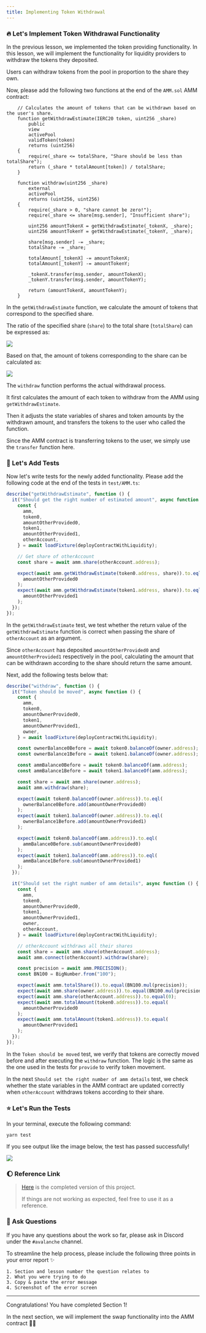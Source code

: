 ```yaml
---
title: Implementing Token Withdrawal
---
```

### 🔥 Let's Implement Token Withdrawal Functionality

In the previous lesson, we implemented the token providing functionality.
In this lesson, we will implement the functionality for liquidity providers to withdraw the tokens they deposited.

Users can withdraw tokens from the pool in proportion to the share they own.

Now, please add the following two functions at the end of the `AMM.sol` AMM contract:

```solidity
    // Calculates the amount of tokens that can be withdrawn based on the user's share.
    function getWithdrawEstimate(IERC20 token, uint256 _share)
        public
        view
        activePool
        validToken(token)
        returns (uint256)
    {
        require(_share <= totalShare, "Share should be less than totalShare");
        return (_share * totalAmount[token]) / totalShare;
    }

    function withdraw(uint256 _share)
        external
        activePool
        returns (uint256, uint256)
    {
        require(_share > 0, "share cannot be zero!");
        require(_share <= share[msg.sender], "Insufficient share");

        uint256 amountTokenX = getWithdrawEstimate(_tokenX, _share);
        uint256 amountTokenY = getWithdrawEstimate(_tokenY, _share);

        share[msg.sender] -= _share;
        totalShare -= _share;

        totalAmount[_tokenX] -= amountTokenX;
        totalAmount[_tokenY] -= amountTokenY;

        _tokenX.transfer(msg.sender, amountTokenX);
        _tokenY.transfer(msg.sender, amountTokenY);

        return (amountTokenX, amountTokenY);
    }
```

In the `getWithdrawEstimate` function, we calculate the amount of tokens that correspond to the specified share.

The ratio of the specified share (`share`) to the total share (`totalShare`) can be expressed as:

![](/images/AVAX-AMM/section-1/1_4_2.png)

Based on that, the amount of tokens corresponding to the share can be calculated as:

![](/images/AVAX-AMM/section-1/1_4_3.png)

The `withdraw` function performs the actual withdrawal process.

It first calculates the amount of each token to withdraw from the AMM using `getWithdrawEstimate`.

Then it adjusts the state variables of shares and token amounts by the withdrawn amount, and transfers the tokens to the user who called the function.

Since the AMM contract is transferring tokens to the user, we simply use the `transfer` function here.

### 🧪 Let's Add Tests

Now let's write tests for the newly added functionality.
Please add the following code at the end of the tests in `test/AMM.ts`:

```ts
describe("getWithdrawEstimate", function () {
  it("Should get the right number of estimated amount", async function () {
    const {
      amm,
      token0,
      amountOtherProvided0,
      token1,
      amountOtherProvided1,
      otherAccount,
    } = await loadFixture(deployContractWithLiquidity);

    // Get share of otherAccount
    const share = await amm.share(otherAccount.address);

    expect(await amm.getWithdrawEstimate(token0.address, share)).to.eql(
      amountOtherProvided0
    );
    expect(await amm.getWithdrawEstimate(token1.address, share)).to.eql(
      amountOtherProvided1
    );
  });
});
```

In the `getWithdrawEstimate` test, we test whether the return value of the `getWithdrawEstimate` function is correct
when passing the share of `otherAccount` as an argument.

Since `otherAccount` has deposited `amountOtherProvided0` and `amountOtherProvided1` respectively in the pool,
calculating the amount that can be withdrawn according to the share should return the same amount.

Next, add the following tests below that:

```ts
describe("withdraw", function () {
  it("Token should be moved", async function () {
    const {
      amm,
      token0,
      amountOwnerProvided0,
      token1,
      amountOwnerProvided1,
      owner,
    } = await loadFixture(deployContractWithLiquidity);

    const ownerBalance0Before = await token0.balanceOf(owner.address);
    const ownerBalance1Before = await token1.balanceOf(owner.address);

    const ammBalance0Before = await token0.balanceOf(amm.address);
    const ammBalance1Before = await token1.balanceOf(amm.address);

    const share = await amm.share(owner.address);
    await amm.withdraw(share);

    expect(await token0.balanceOf(owner.address)).to.eql(
      ownerBalance0Before.add(amountOwnerProvided0)
    );
    expect(await token1.balanceOf(owner.address)).to.eql(
      ownerBalance1Before.add(amountOwnerProvided1)
    );

    expect(await token0.balanceOf(amm.address)).to.eql(
      ammBalance0Before.sub(amountOwnerProvided0)
    );
    expect(await token1.balanceOf(amm.address)).to.eql(
      ammBalance1Before.sub(amountOwnerProvided1)
    );
  });

  it("Should set the right number of amm details", async function () {
    const {
      amm,
      token0,
      amountOwnerProvided0,
      token1,
      amountOwnerProvided1,
      owner,
      otherAccount,
    } = await loadFixture(deployContractWithLiquidity);

    // otherAccount withdraws all their shares
    const share = await amm.share(otherAccount.address);
    await amm.connect(otherAccount).withdraw(share);

    const precision = await amm.PRECISION();
    const BN100 = BigNumber.from("100");

    expect(await amm.totalShare()).to.equal(BN100.mul(precision));
    expect(await amm.share(owner.address)).to.equal(BN100.mul(precision));
    expect(await amm.share(otherAccount.address)).to.equal(0);
    expect(await amm.totalAmount(token0.address)).to.equal(
      amountOwnerProvided0
    );
    expect(await amm.totalAmount(token1.address)).to.equal(
      amountOwnerProvided1
    );
  });
});
```

In the `Token should be moved` test, we verify that tokens are correctly moved before and after executing the `withdraw` function.
The logic is the same as the one used in the tests for `provide` to verify token movement.

In the next `Should set the right number of amm details` test,
we check whether the state variables in the AMM contract are updated correctly when `otherAccount` withdraws tokens according to their share.

### ⭐ Let's Run the Tests

In your terminal, execute the following command:

```
yarn test
```

If you see output like the image below, the test has passed successfully!

![](/images/AVAX-AMM/section-1/1_4_1.png)

### 🌔 Reference Link

> [Here](https://github.com/unchain-tech/AVAX-AMM) is the completed version of this project.
>
> If things are not working as expected, feel free to use it as a reference.

### 🤝 Ask Questions

If you have any questions about the work so far, please ask in Discord under the `#avalanche` channel.

To streamline the help process, please include the following three points in your error report ✨

```
1. Section and lesson number the question relates to
2. What you were trying to do
3. Copy & paste the error message
4. Screenshot of the error screen
```

---

Congratulations!
You have completed Section 1!

In the next section, we will implement the swap functionality into the AMM contract 🏄‍♂️
